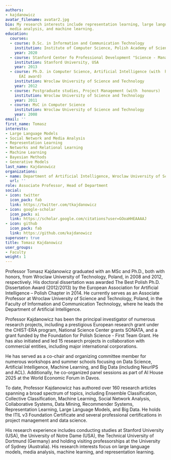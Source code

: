 ```yaml
---
authors:
- kajdanowicz
avatar_filename: avatar2.jpg
bio: My research interests include representation learning, large language models,
  media analysis, and machine learning.
education:
  courses:
  - course: D.Sc. in Information and Communication Technology
    institution: Institute of Computer Science, Polish Academy of Sciences
    year: 2020
  - course: Stanford Center fo Professional Development "Science - Management - Commercialization"
    institution: Stanford University, USA
    year: 2013
  - course: Ph.D. in Computer Science, Artificial Intelligence (with  honours, national
      EAI award)
    institution: Wroclaw University of Science and Technology
    year: 2012
  - course: Postgraduate studies, Project Management (with  honours)
    institution: Wroclaw University of Science and Technology
    year: 2011
  - course: MsC in Computer Science
    institution: Wroclaw University of Science and Technology
    year: 2008
email: ''
first_name: Tomasz
interests:
- Large Language Models
- Social Network and Media Analysis
- Representation Learning
- Networks and Relational Learning
- Machine Learning
- Bayesian Methods
- Generative Models
last_name: Kajdanowicz
organizations:
- name: Department of Artificial Intelligence, Wroclaw University of Science and Technology
  url: ''
role: Associate Professor, Head of Department
social:
- icon: twitter
  icon_pack: fab
  link: https://twitter.com/tkajdanowicz
- icon: google-scholar
  icon_pack: ai
  link: https://scholar.google.com/citations?user=GOoaHHEAAAAJ
- icon: github
  icon_pack: fab
  link: https://github.com/kajdanowicz
superuser: true
title: Tomasz Kajdanowicz
user_groups:
- Faculty
weight: 1
---
```

Professor Tomasz Kajdanowicz graduated with an MSc and Ph.D., both with honors, from Wroclaw University of Technology, Poland, in 2008 and 2012, respectively. His doctoral dissertation was awarded The Best Polish Ph.D. Dissertation Award (2012/2013) by the European Association for Artificial Intelligence – Polish Chapter in 2014. He currently serves as an Associate Professor at Wroclaw University of Science and Technology, Poland, in the Faculty of Information and Communication Technology, where he leads the Department of Artificial Intelligence.

Professor Kajdanowicz has been the principal investigator of numerous research projects, including a prestigious European research grant under the CHIST-ERA program, National Science Center grants SONATA, and a grant funded by the Foundation for Polish Science - First Team Grant. He has also initiated and led 15 research projects in collaboration with commercial entities, including major international corporations.

He has served as a co-chair and organizing committee member for numerous workshops and summer schools focusing on Data Science, Artificial Intelligence, Machine Learning, and Big Data (including NeurIPS and ACL). Additionally, he co-organized panel sessions as part of AI House 2025 at the World Economic Forum in Davos. 

To date, Professor Kajdanowicz has authored over 160 research articles spanning a broad spectrum of topics, including Ensemble Classification, Collective Classification, Machine Learning, Social Network Analysis, Collaborative Systems, Data Mining, Recommender Systems, Representation Learning, Large Language Models, and Big Data. He holds the ITIL v3 Foundation Certificate and several professional certifications in project management and data science.

His research experience includes conducting studies at Stanford University (USA), the University of Notre Dame (USA), the Technical University of Dortmund (Germany) and holding visiting professorships at the University of Sydney (Australia). His research interests focus on large language models, media analysis, machine learning, and representation learning.
